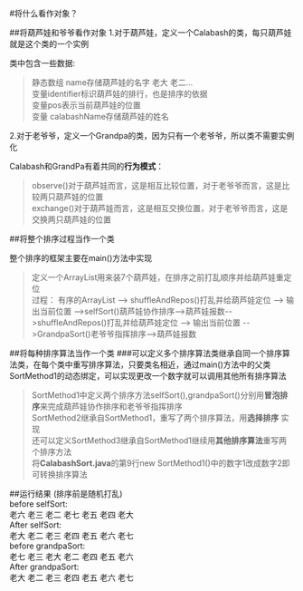 #将什么看作对象？

##将葫芦娃和爷爷看作对象
1.对于葫芦娃，定义一个Calabash的类，每只葫芦娃就是这个类的一个实例  

类中包含一些数据:
>静态数组 name存储葫芦娃的名字 老大 老二...  
>变量identifier标识葫芦娃的排行，也是排序的依据  
>变量pos表示当前葫芦娃的位置  
>变量 calabashName存储葫芦娃的姓名  

2.对于老爷爷，定义一个Grandpa的类，因为只有一个老爷爷，所以类不需要实例化

Calabash和GrandPa有着共同的**行为模式**：  
>observe()对于葫芦娃而言，这是相互比较位置，对于老爷爷而言，这是比较两只葫芦娃的位置  
>exchange()对于葫芦娃而言，这是相互交换位置，对于老爷爷而言，这是交换两只葫芦娃的位置  

##将整个排序过程当作一个类

整个排序的框架主要在main()方法中实现
>定义一个ArrayList用来装7个葫芦娃，在排序之前打乱顺序并给葫芦娃重定位  
>过程： 有序的ArrayList --> shuffleAndRepos()打乱并给葫芦娃定位 --> 输出当前位置 -->selfSort()葫芦娃协作排序-->葫芦娃报数-->shuffleAndRepos()打乱并给葫芦娃定位 --> 输出当前位置 -->GrandpaSort()老爷爷指挥排序-->葫芦娃报数  

##将每种排序算法当作一个类
###可以定义多个排序算法类继承自同一个排序算法类，在每个类中重写排序算法，只要类名相近，通过main()方法中的父类SortMethod1的动态绑定，可以实现更改一个数字就可以调用其他所有排序算法  
>SortMethod1中定义两个排序方法selfSort(),grandpaSort()分别用**冒泡排序**来完成葫芦娃协作排序和老爷爷指挥排序  
>SortMethod2继承自SortMethod1，重写了两个排序算法，用**选择排序** 实现  
>还可以定义SortMethod3继承自SortMethod1继续用**其他排序算法**重写两个排序方法  
>将**CalabashSort.java**的第9行new SortMethod1()中的数字1改成数字2即可转换排序算法  

##运行结果
(排序前是随机打乱)  
before selfSort:  
老六 老三 老二 老七 老五 老四 老大   
After selfSort:  
老大 老二 老三 老四 老五 老六 老七   
before grandpaSort:  
老七 老三 老大 老二 老四 老五 老六   
After grandpaSort:  
老大 老二 老三 老四 老五 老六 老七  

